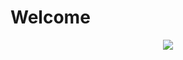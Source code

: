 # Welcome
<!--
**swurpyy/swurpyy** is a ✨ _special_ ✨ repository because its `README.md` (this file) appears on your GitHub profile.
-->
<p align="center">
  <img src="https://github.com/swurpyy/swurpyy/assets/122777153/9a30a683-ab4b-4d24-8910-9badddde51fe" />
</p>
